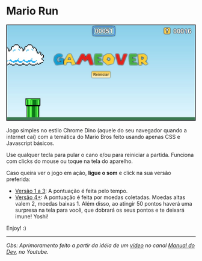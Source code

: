 # Mario Run

![Screenshot](img/readme.jpg)

Jogo simples no estilo Chrome Dino (aquele do seu navegador quando a internet cai) com a temática do Mario Bros feito usando apenas CSS e Javascript básicos.

Use qualquer tecla para pular o cano e/ou para reiniciar a partida. Funciona com clicks do mouse ou toque na tela do aparelho.

Caso queira ver o jogo em ação, **ligue o som** e click na sua versão preferida:

- [Versão 1 a 3](http://52.11.182.22/mario/): A pontuação é feita pelo tempo.
- [Versão 4+](http://52.11.182.22/mario2/): A pontuação é feita por moedas coletadas. Moedas altas valem 2, moedas baixas 1. Além disso, ao atingir 50 pontos haverá uma surpresa na tela para você, que dobrará os seus pontos e te deixará imune! Yoshi!

Enjoy! :)

---

_Obs: Aprimoramento feito a partir da idéia de um [vídeo](https://youtu.be/r9buAwVBDhA) no canal [Manual do Dev](https://www.youtube.com/c/ManualdoDev), no Youtube._
